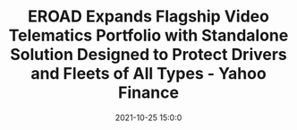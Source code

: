 ---
"title": "EROAD Expands Flagship Video Telematics Portfolio with Standalone Solution Designed to Protect Drivers and Fleets of All Types - Yahoo Finance"
"date": "2021-10-25 15:0:0"
"feed_name": "GOOGLENEWSCONSTRUCTION"
"feed_website": "https://news.google.com/search?q=construction%2Bincident&hl=en-US&gl=US&ceid=US:en"
"feed_rss": "https://news.google.com/rss/search?q=construction%2Bincident&hl=en-US&gl=US&ceid=US:en"
"link": "https://finance.yahoo.com/news/eroad-expands-flagship-video-telematics-150000883.html"
"source": "{'href': 'https://finance.yahoo.com', 'title': 'Yahoo Finance'}"
"file": "_posts/2021-1-1-8565fb04aa5bc5300abbe619c8e196c6faa9ca48.md"
"accident": "0"
"drilling": "0"
"dead": "0"
"injured": "0"
"arrested": "0"
"place": "unknown place"
"where": "unknown site"
"causes": "unknown"
"place_uri": "unknown place"
---